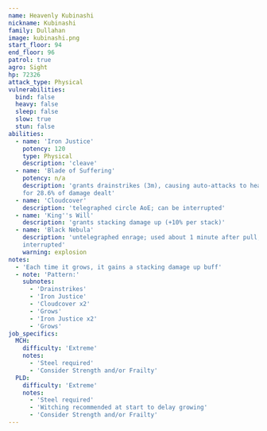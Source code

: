 ```yaml
---
name: Heavenly Kubinashi
nickname: Kubinashi
family: Dullahan
image: kubinashi.png
start_floor: 94
end_floor: 96
patrol: true
agro: Sight
hp: 72326
attack_type: Physical
vulnerabilities:
  bind: false
  heavy: false
  sleep: false
  slow: true
  stun: false
abilities:
  - name: 'Iron Justice'
    potency: 120
    type: Physical
    description: 'cleave'
  - name: 'Blade of Suffering'
    potency: n/a
    description: 'grants drainstrikes (3m), causing auto-attacks to heal self
    for 28.6% of damage dealt'
  - name: 'Cloudcover'
    description: 'telegraphed circle AoE; can be interrupted'
  - name: 'King''s Will'
    description: 'grants stacking damage up (+10% per stack)'
  - name: 'Black Nebula'
    description: 'untelegraphed enrage; used about 1 minute after pull; can be
    interrupted'
    warning: explosion
notes:
  - 'Each time it grows, it gains a stacking damage up buff'
  - note: 'Pattern:'
    subnotes:
      - 'Drainstrikes'
      - 'Iron Justice'
      - 'Cloudcover x2'
      - 'Grows'
      - 'Iron Justice x2'
      - 'Grows'
job_specifics:
  MCH:
    difficulty: 'Extreme'
    notes:
      - 'Steel required'
      - 'Consider Strength and/or Frailty'
  PLD:
    difficulty: 'Extreme'
    notes:
      - 'Steel required'
      - 'Witching recommended at start to delay growing'
      - 'Consider Strength and/or Frailty'
---
```

